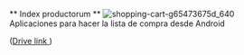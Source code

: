 ** Index productorum **
![shopping-cart-g65473675d_640](https://user-images.githubusercontent.com/33204630/173901578-0cc418dd-eb6d-4a4b-96eb-cfa30a012172.png)<br />
Aplicaciones para hacer la lista de compra desde Android 

([Drive link ](https://docs.google.com/document/d/1r5ElcFDWT98yS-NT08viIMSQooUFfycH5JtQUsLnOFA/edit))

